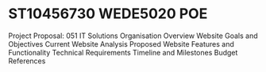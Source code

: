 # ST10456730 WEDE5020 POE
Project Proposal: 051 IT Solutions
Organisation Overview
Website Goals and Objectives
Current Website Analysis
Proposed Website Features and Functionality
Technical Requirements
Timeline and Milestones
Budget
References
